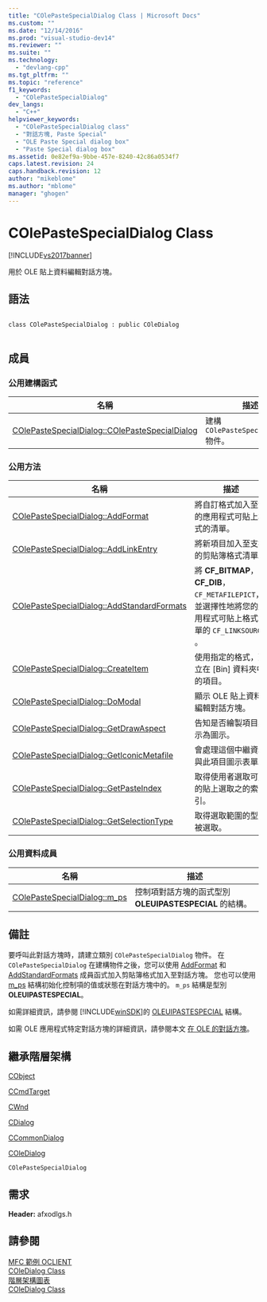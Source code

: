 ```yaml
---
title: "COlePasteSpecialDialog Class | Microsoft Docs"
ms.custom: ""
ms.date: "12/14/2016"
ms.prod: "visual-studio-dev14"
ms.reviewer: ""
ms.suite: ""
ms.technology: 
  - "devlang-cpp"
ms.tgt_pltfrm: ""
ms.topic: "reference"
f1_keywords: 
  - "COlePasteSpecialDialog"
dev_langs: 
  - "C++"
helpviewer_keywords: 
  - "COlePasteSpecialDialog class"
  - "對話方塊, Paste Special"
  - "OLE Paste Special dialog box"
  - "Paste Special dialog box"
ms.assetid: 0e82ef9a-9bbe-457e-8240-42c86a0534f7
caps.latest.revision: 24
caps.handback.revision: 12
author: "mikeblome"
ms.author: "mblome"
manager: "ghogen"
---
```

# COlePasteSpecialDialog Class
[!INCLUDE[vs2017banner](../../assembler/inline/includes/vs2017banner.md)]

用於 OLE 貼上資料編輯對話方塊。  
  
## 語法  
  
```  
  
class COlePasteSpecialDialog : public COleDialog  
  
```  
  
## 成員  
  
### 公用建構函式  
  
|名稱|描述|  
|--------|--------|  
|[COlePasteSpecialDialog::COlePasteSpecialDialog](../Topic/COlePasteSpecialDialog::COlePasteSpecialDialog.md)|建構 `COlePasteSpecialDialog` 物件。|  
  
### 公用方法  
  
|名稱|描述|  
|--------|--------|  
|[COlePasteSpecialDialog::AddFormat](../Topic/COlePasteSpecialDialog::AddFormat.md)|將自訂格式加入至您的應用程式可貼上格式的清單。|  
|[COlePasteSpecialDialog::AddLinkEntry](../Topic/COlePasteSpecialDialog::AddLinkEntry.md)|將新項目加入至支援的剪貼簿格式清單。|  
|[COlePasteSpecialDialog::AddStandardFormats](../Topic/COlePasteSpecialDialog::AddStandardFormats.md)|將 **CF\_BITMAP**， **CF\_DIB**， `CF_METAFILEPICT`，，並選擇性地將您的應用程式可貼上格式清單的 `CF_LINKSOURCE` 。|  
|[COlePasteSpecialDialog::CreateItem](../Topic/COlePasteSpecialDialog::CreateItem.md)|使用指定的格式，建立在 \[Bin\] 資料夾中的項目。|  
|[COlePasteSpecialDialog::DoModal](../Topic/COlePasteSpecialDialog::DoModal.md)|顯示 OLE 貼上資料編輯對話方塊。|  
|[COlePasteSpecialDialog::GetDrawAspect](../Topic/COlePasteSpecialDialog::GetDrawAspect.md)|告知是否繪製項目顯示為圖示。|  
|[COlePasteSpecialDialog::GetIconicMetafile](../Topic/COlePasteSpecialDialog::GetIconicMetafile.md)|會處理這個中繼資料與此項目圖示表單。|  
|[COlePasteSpecialDialog::GetPasteIndex](../Topic/COlePasteSpecialDialog::GetPasteIndex.md)|取得使用者選取可用的貼上選取之的索引。|  
|[COlePasteSpecialDialog::GetSelectionType](../Topic/COlePasteSpecialDialog::GetSelectionType.md)|取得選取範圍的型別被選取。|  
  
### 公用資料成員  
  
|名稱|描述|  
|--------|--------|  
|[COlePasteSpecialDialog::m\_ps](../Topic/COlePasteSpecialDialog::m_ps.md)|控制項對話方塊的函式型別 **OLEUIPASTESPECIAL** 的結構。|  
  
## 備註  
 要呼叫此對話方塊時，請建立類別 `COlePasteSpecialDialog` 物件。  在 `COlePasteSpecialDialog` 在建構物件之後，您可以使用 [AddFormat](../Topic/COlePasteSpecialDialog::AddFormat.md) 和 [AddStandardFormats](../Topic/COlePasteSpecialDialog::AddStandardFormats.md) 成員函式加入剪貼簿格式加入至對話方塊。  您也可以使用 [m\_ps](../Topic/COlePasteSpecialDialog::m_ps.md) 結構初始化控制項的值或狀態在對話方塊中的。  `m_ps` 結構是型別 **OLEUIPASTESPECIAL**。  
  
 如需詳細資訊，請參閱 [!INCLUDE[winSDK](../../atl/includes/winsdk_md.md)]的 [OLEUIPASTESPECIAL](http://msdn.microsoft.com/library/windows/desktop/ms692434) 結構。  
  
 如需 OLE 應用程式特定對話方塊的詳細資訊，請參閱本文 [在 OLE 的對話方塊](../../mfc/dialog-boxes-in-ole.md)。  
  
## 繼承階層架構  
 [CObject](../../mfc/reference/cobject-class.md)  
  
 [CCmdTarget](../../mfc/reference/ccmdtarget-class.md)  
  
 [CWnd](../../mfc/reference/cwnd-class.md)  
  
 [CDialog](../../mfc/reference/cdialog-class.md)  
  
 [CCommonDialog](../../mfc/reference/ccommondialog-class.md)  
  
 [COleDialog](../../mfc/reference/coledialog-class.md)  
  
 `COlePasteSpecialDialog`  
  
## 需求  
 **Header:** afxodlgs.h  
  
## 請參閱  
 [MFC 範例 OCLIENT](../../top/visual-cpp-samples.md)   
 [COleDialog Class](../../mfc/reference/coledialog-class.md)   
 [階層架構圖表](../../mfc/hierarchy-chart.md)   
 [COleDialog Class](../../mfc/reference/coledialog-class.md)